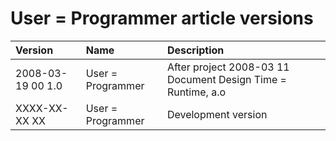 ﻿User = Programmer article versions
==================================

|Version|Name|Description|
| :- | :- | :- |
|2008-03-19 00  1.0|User = Programmer|After project  2008-03 11  Document Design Time = Runtime, a.o|
|XXXX-XX-XX XX|User = Programmer|Development version|

